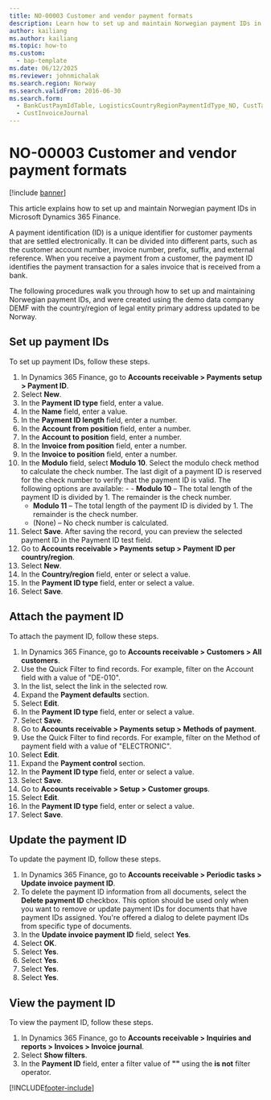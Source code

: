```yaml
---
title: NO-00003 Customer and vendor payment formats
description: Learn how to set up and maintain Norwegian payment IDs in Microsoft Dynamics 365 Finance.
author: kailiang
ms.author: kailiang
ms.topic: how-to
ms.custom: 
  - bap-template
ms.date: 06/12/2025
ms.reviewer: johnmichalak
ms.search.region: Norway
ms.search.validFrom: 2016-06-30
ms.search.form: 
  - BankCustPaymIdTable, LogisticsCountryRegionPaymentIdType_NO, CustTable, CustPaymMode, CustGroup
  - CustInvoiceJournal
---
```

# NO-00003 Customer and vendor payment formats

[!include [banner](../../includes/banner.md)]

This article explains how to set up and maintain Norwegian payment IDs in Microsoft Dynamics 365 Finance.

A payment identification (ID) is a unique identifier for customer payments that are settled electronically. It can be divided into different parts, such as the customer account number, invoice number, prefix, suffix, and external reference. When you receive a payment from a customer, the payment ID identifies the payment transaction for a sales invoice that is received from a bank.

The following procedures walk you through how to set up and maintaining Norwegian payment IDs, and were created using the demo data company DEMF with the country/region of legal entity primary address updated to be Norway.

## Set up payment IDs

To set up payment IDs, follow these steps.

1. In Dynamics 365 Finance, go to **Accounts receivable \> Payments setup \> Payment ID**.
1. Select **New**.
1. In the **Payment ID type** field, enter a value.
1. In the **Name** field, enter a value.
1. In the **Payment ID length** field, enter a number.
1. In the **Account from position** field, enter a number.
1. In the **Account to position** field, enter a number.
1. In the **Invoice from position** field, enter a number.
1. In the **Invoice to position** field, enter a number.
1. In the **Modulo** field, select **Modulo 10**.
    Select the modulo check method to calculate the check number. The last digit of a payment ID is reserved for the check number to verify that the payment ID is valid. The following options are available:     -     - **Modulo 10** – The total length of the payment ID is divided by 1. The remainder is the check number.
    - **Modulo 11** – The total length of the payment ID is divided by 1. The remainder is the check number.
    - (None) – No check number is calculated.  
1. Select **Save**. After saving the record, you can preview the selected payment ID in the Payment ID test field.  
1. Go to **Accounts receivable \> Payments setup \> Payment ID per country/region**.
1. Select **New**.
1. In the **Country/region** field, enter or select a value.
1. In the **Payment ID type** field, enter or select a value.
1. Select **Save**.

## Attach the payment ID

To attach the payment ID, follow these steps.

1. In Dynamics 365 Finance, go to **Accounts receivable \> Customers \> All customers**.
1. Use the Quick Filter to find records. For example, filter on the Account field with a value of "DE-010".
1. In the list, select the link in the selected row.
1. Expand the **Payment defaults** section.
1. Select **Edit**.
1. In the **Payment ID type** field, enter or select a value.
1. Select **Save**.
1. Go to **Accounts receivable \> Payments setup \> Methods of payment**.
1. Use the Quick Filter to find records. For example, filter on the Method of payment field with a value of "ELECTRONIC".
1. Select **Edit**.
1. Expand the **Payment control** section.
1. In the **Payment ID type** field, enter or select a value.
1. Select **Save**.
1. Go to **Accounts receivable \> Setup \> Customer groups**.
1. Select **Edit**.
1. In the **Payment ID type** field, enter or select a value.
1. Select **Save**.

## Update the payment ID

To update the payment ID, follow these steps.

1. In Dynamics 365 Finance, go to **Accounts receivable \> Periodic tasks \> Update invoice payment ID**.
1. To delete the payment ID information from all documents, select the **Delete payment ID** checkbox. This option should be used only when you want to remove or update payment IDs for documents that have payment IDs assigned. You're offered a dialog to delete payment IDs from specific type of documents.  
1. In the **Update invoice payment ID** field, select **Yes**.
1. Select **OK**.
1. Select **Yes**.
1. Select **Yes**.
1. Select **Yes**.
1. Select **Yes**.

## View the payment ID

To view the payment ID, follow these steps.

1. In Dynamics 365 Finance, go to **Accounts receivable \> Inquiries and reports \> Invoices \> Invoice journal**.
1. Select **Show filters**.
1. In the **Payment ID** field, enter a filter value of **""** using the **is not** filter operator.



[!INCLUDE[footer-include](../../../includes/footer-banner.md)]
